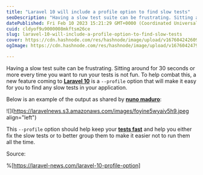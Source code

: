 ```yaml
---
title: "Laravel 10 will include a profile option to find slow tests"
seoDescription: "Having a slow test suite can be frustrating. Sitting around for 30 seconds or more every time you want to run your tests is not fun. To help combat this, a"
datePublished: Fri Feb 10 2023 15:21:29 GMT+0000 (Coordinated Universal Time)
cuid: cldyof9u9000008mkftsm26ce
slug: laravel-10-will-include-a-profile-option-to-find-slow-tests
cover: https://cdn.hashnode.com/res/hashnode/image/upload/v1676042426093/3aeb9483-0b6e-4b11-8a8b-b5d4829a07f2.jpeg
ogImage: https://cdn.hashnode.com/res/hashnode/image/upload/v1676042479361/a5c12d6a-1ea2-4608-a4a6-47a13d570b48.jpeg

---
```


Having a slow test suite can be frustrating. Sitting around for 30 seconds or more every time you want to run your tests is not fun. To help combat this, a new feature coming to [**Laravel 10**](https://laravel-news.com/laravel-10) is a `--profile` option that will make it easy for you to find any slow tests in your application.

Below is an example of the output as shared by [**nuno maduro**](https://twitter.com/enunomaduro/status/1623025145571905553):

![](https://laravelnews.s3.amazonaws.com/images/foyine5wyaiv5h9.jpeg align="left")

This `--profile` option should help keep your [**tests fast**](https://laravel-news.com/tips-to-speed-up-phpunit-tests) and help you either fix the slow tests or to better group them to make it easier not to run them all the time.

Source:

%[https://laravel-news.com/laravel-10-profile-option]